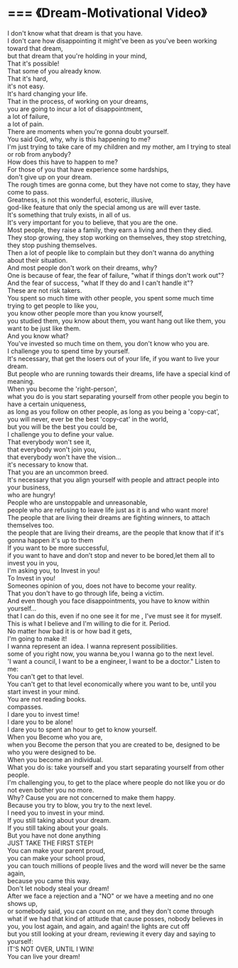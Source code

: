 ===
《Dream-Motivational Video》
===


I don't know what that dream is that you have.  
I don't care how disappointing it might've been as you've been working toward that dream,  
but that dream that you're holding in your mind,  
That it's possible!  
That some of you already know.  
That it's hard,  
it's not easy.  
It's hard changing your life.  
That in the process, of working on your dreams,  
you are going to incur a lot of disappointment,  
a lot of failure,  
a lot of pain.  
There are moments when you're gonna doubt yourself.  
You said God, why, why is this happening to me?  
I'm just trying to take care of my children and my mother, am I trying to steal or rob from anybody?  
How does this have to happen to me?  
For those of you that have experience some hardships,  
don't give up on your dream.  
The rough times are gonna come, but they have not come to stay, they have come to pass.  
Greatness, is not this wonderful, esoteric, illusive,  
god-like feature that only the special among us are will ever taste.  
It's something that truly exists, in all of us.  
It's very important for you to believe, that you are the one.  
Most people, they raise a family, they earn a living and then they died.  
They stop growing, they stop working on themselves, they stop stretching,  
they stop pushing themselves.  
Then a lot of people like to complain but they don't wanna do anything about their situation.  
And most people don't work on their dreams, why?  
One is because of fear, the fear of failure, "what if things don't work out"?  
And the fear of success, "what If they do and I can't handle it"?  
These are not risk takers.  
You spent so much time with other people, you spent some much time trying to get people to like you,  
you know other people more than you know yourself,  
you studied them, you know about them, you want hang out like them, you want to be just like them.  
And you know what?  
You've invested so much time on them, you don't know who you are.  
I challenge you to spend time by yourself.  
It's necessary, that get the losers out of your life, if you want to live your dream.  
But people who are running towards their dreams, life have a special kind of meaning.        
When you become the 'right-person',  
what you do is you start separating yourself from other people you begin to have a certain uniqueness,  
as long as you follow on other people, as long as you being a 'copy-cat',  
you will never, ever be the best 'copy-cat' in the world,  
but you will be the best you could be,  
I challenge you to define your value.         
That everybody won't see it,   
that everybody won't join you,   
that everybody won't have the vision...         
it's necessary to know that.  
That you are an uncommon breed.  
It's necessary that you align yourself with people and attract people into your business,  
who are hungry!  
People who are unstoppable and unreasonable,  
people who are refusing to leave life just as it is and who want more!  
The people that are living their dreams are fighting winners, to attach themselves too.  
the people that are living their dreams, are the people that know that if it's gonna happen it's up to them  
If you want to be more successful,  
if you want to have and don’t stop and never to be bored,let them all to invest you in you,  
I'm asking you, to Invest in you!  
To Invest in you!  
Someones opinion of you, does not have to become your reality.  
That you don't have to go through life, being a victim.  
And even though you face disappointments, you have to know within yourself...          
that I can do this, even if no one see it for me , I've must see it for myself.  
This is what I believe and I'm willing to die for it. Period.  
No matter how bad it is or how bad it gets,  
I'm going to make it!  
I wanna represent an idea. I wanna represent possibilities.  
some of you right now, you wanna be,you I wanna go to the next level.  
'I want a council, I want to be a engineer, I want to be a doctor." Listen to me:  
You can't get to that level.  
You can't get to that level economically where you want to be, until you start invest in your mind.  
You are not reading books.  
compasses.  
I dare you to invest time!  
I dare you to be alone!  
I dare you to spent an hour to get to know yourself.  
When you Become who you are,  
when you Become the person that you are created to be, designed to be who you were designed to be.  
When you become an individual.  
What you do is: take yourself and you start separating yourself from other people.  
I'm challenging you, to get to the place where people do not like you or do not even bother you no more.   
Why? Cause you are not concerned to make them happy.  
Because you try to blow, you try to the next level.  
I need you to invest in your mind.  
If you still taking about your dream.  
If you still taking about your goals.  
But you have not done anything  
JUST TAKE THE FIRST STEP!  
You can make your parent proud,  
you can make your school proud,  
you can touch millions of people lives and the word will never be the same again,  
because you came this way.  
Don't let nobody steal your dream!  
After we face a rejection and a "NO" or we have a meeting and no one shows up,  
or somebody said, you can count on me, and they don't come through  
what if we had that kind of attitude that cause posses, nobody believes in   
you, you lost again, and again, and again! the lights are cut off  
but you still looking at your dream, reviewing it every day and saying to yourself:  
IT'S NOT OVER, UNTIL I WIN!  
You can live your dream!  

